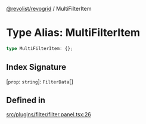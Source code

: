[@revolist/revogrid](README.md) / MultiFilterItem

# Type Alias: MultiFilterItem

```ts
type MultiFilterItem: {};
```

## Index Signature

 \[`prop`: `string`\]: `FilterData`[]

## Defined in

[src/plugins/filter/filter.panel.tsx:26](https://github.com/revolist/revogrid/blob/3fee8276dedac5f7aa7fa43a0495db32609daeca/src/plugins/filter/filter.panel.tsx#L26)
